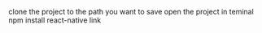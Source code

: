 clone the project to the path you want to save
open the project in teminal
npm install
react-native link
